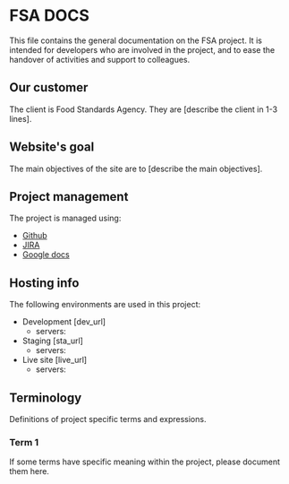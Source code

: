 FSA DOCS
==============

This file contains the general documentation on the FSA project. It is
intended for developers who are involved in the project, and to ease the
handover of activities and support to colleagues.

Our customer
------------

The client is Food Standards Agency. They are [describe the client in 1-3 lines].

Website's goal
--------------

The main objectives of the site are to [describe the main objectives].

Project management
------------------

The project is managed using:

* [Github](https://github.com/wunderio/client-UK-FSA-alpha)
* [JIRA](https://wunder.atlassian.net/projects/FSA)
* [Google docs](https://drive.google.com/drive/folders/0B1DPg56m9B33bmZlRFJYVVNuSmM)

Hosting info
------------

The following environments are used in this project:

* Development [dev_url]
  - servers:
* Staging [sta_url]
  - servers:
* Live site [live_url]
  - servers:


Terminology
-----------

Definitions of project specific terms and expressions.

### Term 1

If some terms have specific meaning within the project, please document them
here.
